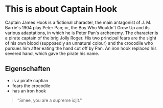 # This is about Captain Hook

Captain James Hook is a fictional character, the main antagonist of J. M. Barrie's 1904 play Peter Pan; or, the Boy Who Wouldn't Grow Up and its various adaptations, in which he is Peter Pan's archenemy. The character is a pirate captain of the brig Jolly Roger. His two principal fears are the sight of his own blood (supposedly an unnatural colour) and the crocodile who pursues him after eating the hand cut off by Pan. An iron hook replaced his severed hand, which gave the pirate his name.

## Eigenschaften

* is a pirate captian
* fears the crocodile
* has an iron hook

> “Smee, you are a supreme idjit."
